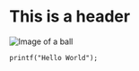 # This is a header

![Image of a ball](https://assets.adidas.com/images/h_840,f_auto,q_auto,fl_lossy,c_fill,g_auto/28530d07245942fc944dae680084fb30_9366/Al_Rihla_Pro_Ball_White_H57783_01_standard.jpg)

```
printf("Hello World");
```

